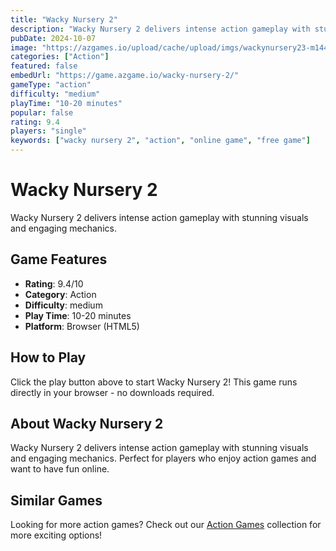 ```yaml
---
title: "Wacky Nursery 2"
description: "Wacky Nursery 2 delivers intense action gameplay with stunning visuals and engaging mechanics."
pubDate: 2024-10-07
image: "https://azgames.io/upload/cache/upload/imgs/wackynursery23-m144x144.webp"
categories: ["Action"]
featured: false
embedUrl: "https://game.azgame.io/wacky-nursery-2/"
gameType: "action"
difficulty: "medium"
playTime: "10-20 minutes"
popular: false
rating: 9.4
players: "single"
keywords: ["wacky nursery 2", "action", "online game", "free game"]
---
```


# Wacky Nursery 2

Wacky Nursery 2 delivers intense action gameplay with stunning visuals and engaging mechanics.

## Game Features

- **Rating**: 9.4/10
- **Category**: Action
- **Difficulty**: medium
- **Play Time**: 10-20 minutes
- **Platform**: Browser (HTML5)

## How to Play

Click the play button above to start Wacky Nursery 2! This game runs directly in your browser - no downloads required.

## About Wacky Nursery 2

Wacky Nursery 2 delivers intense action gameplay with stunning visuals and engaging mechanics. Perfect for players who enjoy action games and want to have fun online.

## Similar Games

Looking for more action games? Check out our [Action Games](/categories/action) collection for more exciting options!
